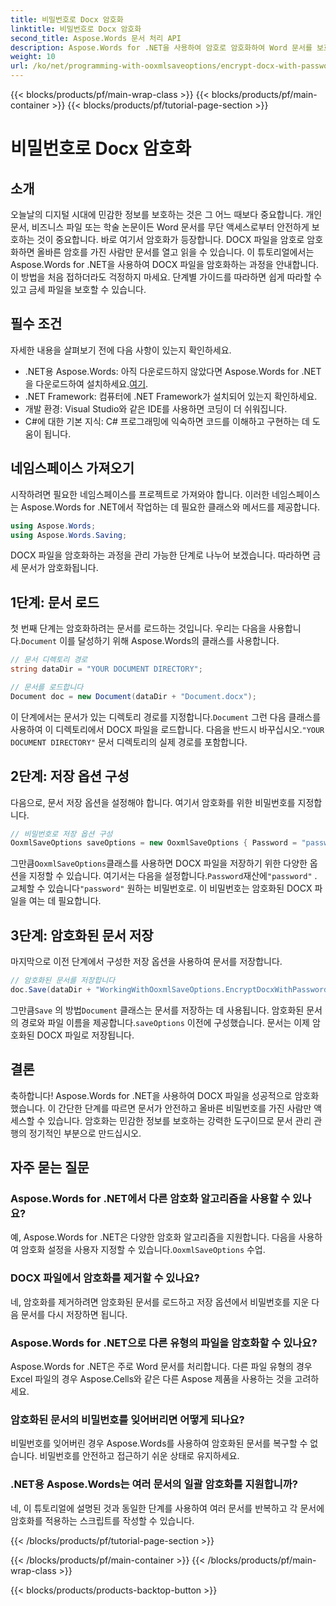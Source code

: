 ```yaml
---
title: 비밀번호로 Docx 암호화
linktitle: 비밀번호로 Docx 암호화
second_title: Aspose.Words 문서 처리 API
description: Aspose.Words for .NET을 사용하여 암호로 암호화하여 Word 문서를 보호하세요. 단계별 가이드를 따라 민감한 정보를 보호하세요.
weight: 10
url: /ko/net/programming-with-ooxmlsaveoptions/encrypt-docx-with-password/
---
```


{{< blocks/products/pf/main-wrap-class >}}
{{< blocks/products/pf/main-container >}}
{{< blocks/products/pf/tutorial-page-section >}}

# 비밀번호로 Docx 암호화

## 소개

오늘날의 디지털 시대에 민감한 정보를 보호하는 것은 그 어느 때보다 중요합니다. 개인 문서, 비즈니스 파일 또는 학술 논문이든 Word 문서를 무단 액세스로부터 안전하게 보호하는 것이 중요합니다. 바로 여기서 암호화가 등장합니다. DOCX 파일을 암호로 암호화하면 올바른 암호를 가진 사람만 문서를 열고 읽을 수 있습니다. 이 튜토리얼에서는 Aspose.Words for .NET을 사용하여 DOCX 파일을 암호화하는 과정을 안내합니다. 이 방법을 처음 접하더라도 걱정하지 마세요. 단계별 가이드를 따라하면 쉽게 따라할 수 있고 금세 파일을 보호할 수 있습니다.

## 필수 조건

자세한 내용을 살펴보기 전에 다음 사항이 있는지 확인하세요.

-  .NET용 Aspose.Words: 아직 다운로드하지 않았다면 Aspose.Words for .NET을 다운로드하여 설치하세요.[여기](https://releases.aspose.com/words/net/).
- .NET Framework: 컴퓨터에 .NET Framework가 설치되어 있는지 확인하세요.
- 개발 환경: Visual Studio와 같은 IDE를 사용하면 코딩이 더 쉬워집니다.
- C#에 대한 기본 지식: C# 프로그래밍에 익숙하면 코드를 이해하고 구현하는 데 도움이 됩니다.

## 네임스페이스 가져오기

시작하려면 필요한 네임스페이스를 프로젝트로 가져와야 합니다. 이러한 네임스페이스는 Aspose.Words for .NET에서 작업하는 데 필요한 클래스와 메서드를 제공합니다.

```csharp
using Aspose.Words;
using Aspose.Words.Saving;
```

DOCX 파일을 암호화하는 과정을 관리 가능한 단계로 나누어 보겠습니다. 따라하면 금세 문서가 암호화됩니다.

## 1단계: 문서 로드

 첫 번째 단계는 암호화하려는 문서를 로드하는 것입니다. 우리는 다음을 사용합니다.`Document` 이를 달성하기 위해 Aspose.Words의 클래스를 사용합니다.

```csharp
// 문서 디렉토리 경로
string dataDir = "YOUR DOCUMENT DIRECTORY";  

// 문서를 로드합니다
Document doc = new Document(dataDir + "Document.docx");
```

 이 단계에서는 문서가 있는 디렉토리 경로를 지정합니다.`Document` 그런 다음 클래스를 사용하여 이 디렉토리에서 DOCX 파일을 로드합니다. 다음을 반드시 바꾸십시오.`"YOUR DOCUMENT DIRECTORY"` 문서 디렉토리의 실제 경로를 포함합니다.

## 2단계: 저장 옵션 구성

다음으로, 문서 저장 옵션을 설정해야 합니다. 여기서 암호화를 위한 비밀번호를 지정합니다.

```csharp
// 비밀번호로 저장 옵션 구성
OoxmlSaveOptions saveOptions = new OoxmlSaveOptions { Password = "password" };
```

 그만큼`OoxmlSaveOptions`클래스를 사용하면 DOCX 파일을 저장하기 위한 다양한 옵션을 지정할 수 있습니다. 여기서는 다음을 설정합니다.`Password`재산에`"password"` . 교체할 수 있습니다`"password"` 원하는 비밀번호로. 이 비밀번호는 암호화된 DOCX 파일을 여는 데 필요합니다.

## 3단계: 암호화된 문서 저장

마지막으로 이전 단계에서 구성한 저장 옵션을 사용하여 문서를 저장합니다.

```csharp
// 암호화된 문서를 저장합니다
doc.Save(dataDir + "WorkingWithOoxmlSaveOptions.EncryptDocxWithPassword.docx", saveOptions);
```

 그만큼`Save` 의 방법`Document` 클래스는 문서를 저장하는 데 사용됩니다. 암호화된 문서의 경로와 파일 이름을 제공합니다.`saveOptions` 이전에 구성했습니다. 문서는 이제 암호화된 DOCX 파일로 저장됩니다.

## 결론

축하합니다! Aspose.Words for .NET을 사용하여 DOCX 파일을 성공적으로 암호화했습니다. 이 간단한 단계를 따르면 문서가 안전하고 올바른 비밀번호를 가진 사람만 액세스할 수 있습니다. 암호화는 민감한 정보를 보호하는 강력한 도구이므로 문서 관리 관행의 정기적인 부분으로 만드십시오.

## 자주 묻는 질문

### Aspose.Words for .NET에서 다른 암호화 알고리즘을 사용할 수 있나요?

예, Aspose.Words for .NET은 다양한 암호화 알고리즘을 지원합니다. 다음을 사용하여 암호화 설정을 사용자 지정할 수 있습니다.`OoxmlSaveOptions` 수업.

### DOCX 파일에서 암호화를 제거할 수 있나요?

네, 암호화를 제거하려면 암호화된 문서를 로드하고 저장 옵션에서 비밀번호를 지운 다음 문서를 다시 저장하면 됩니다.

### Aspose.Words for .NET으로 다른 유형의 파일을 암호화할 수 있나요?

Aspose.Words for .NET은 주로 Word 문서를 처리합니다. 다른 파일 유형의 경우 Excel 파일의 경우 Aspose.Cells와 같은 다른 Aspose 제품을 사용하는 것을 고려하세요.

### 암호화된 문서의 비밀번호를 잊어버리면 어떻게 되나요?

비밀번호를 잊어버린 경우 Aspose.Words를 사용하여 암호화된 문서를 복구할 수 없습니다. 비밀번호를 안전하고 접근하기 쉬운 상태로 유지하세요.

### .NET용 Aspose.Words는 여러 문서의 일괄 암호화를 지원합니까?

네, 이 튜토리얼에 설명된 것과 동일한 단계를 사용하여 여러 문서를 반복하고 각 문서에 암호화를 적용하는 스크립트를 작성할 수 있습니다.

{{< /blocks/products/pf/tutorial-page-section >}}

{{< /blocks/products/pf/main-container >}}
{{< /blocks/products/pf/main-wrap-class >}}

{{< blocks/products/products-backtop-button >}}
